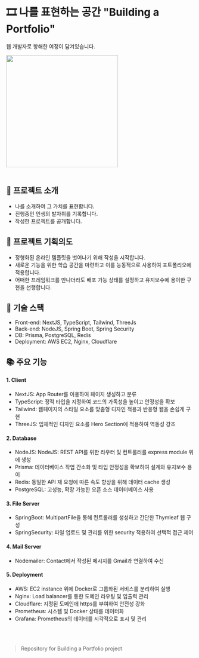# 🎞️ 나를 표현하는 공간 "Building a Portfolio"

웹 개발자로 항해한 여정이 담겨있습니다.

<img src='https://github.com/XCEVOR/xcevor-inventor-2023/assets/111336041/6c24b741-8d27-4290-a855-a91b28a4a990' width=300px text-align='center' />
<br><br>

## 📄 프로젝트 소개
- 나를 소개하여 그 가치를 표현합니다.
- 진행중인 인생의 발자취를 기록합니다.
- 작성한 프로젝트를 공개합니다.

## 🎯 프로젝트 기획의도
- 정형화된 온라인 템플릿을 벗어나기 위해 작성을 시작합니다.
- 새로운 기능을 위한 학습 공간을 마련하고 이를 능동적으로 사용하여 포트폴리오에 적용합니다.
- 어떠한 프레임워크를 만나더라도 배포 가능 상태를 설정하고 유지보수에 용이한 구현을 선행합니다.

## 🔧 기술 스택
- Front-end: NextJS, TypeScript, Tailwind, ThreeJs
- Back-end: NodeJS, Spring Boot, Spring Security
- DB: Prisma, PostgreSQL, Redis
- Deployment: AWS EC2, Nginx, Cloudflare

## 📚 주요 기능
#### 1. Client
- NextJS: App Router를 이용하여 페이지 생성하고 분류
- TypeScript: 정적 타입을 지정하여 코드의 가독성을 높이고 안정성을 확보
- Tailwind: 웹페이지의 스타일 요소를 맞춤형 디자인 적용과 반응형 웹을 손쉽게 구현
- ThreeJS: 입체적인 디자인 요소를 Hero Section에 적용하여 역동성 강조

#### 2. Database
- NodeJS: NodeJS: REST API를 위한 라우터 및 컨트롤러를 express module 위에 생성
- Prisma: 데이터베이스 작업 간소화 및 타입 안정성을 확보하여 설계와 유지보수 용이
- Redis: 동일한 API 재 요청에 따른 속도 향상을 위해 데이터 cache 생성
- PostgreSQL: 고성능, 확장 가능한 오픈 소스 데이터베이스 사용

#### 3. File Server 
- SpringBoot: MultipartFile을 통해 컨트롤러를 생성하고 간단한 Thymleaf 웹 구성
- SpringSecurity: 파일 업로드 및 관리를 위한 security 적용하여 선택적 접근 제어

#### 4. Mail Server
- Nodemailer: Contact에서 작성된 메시지를 Gmail과 연결하여 수신 

#### 5. Deployment
- AWS: EC2 instance 위에 Docker로 그룹화된 서비스를 분리하여 실행
- Nginx: Load balancer를 통한 도메인 라우팅 및 입출력 관리
- Cloudflare: 지정된 도메인에 https를 부여하여 안전성 강화
- Prometheus: 시스템 및 Docker 상태를 데이터화
- Grafana: Prometheus의 데이터를 시각적으로 표시 및 관리


<br><br>
> Repository for Building a Portfolio project
